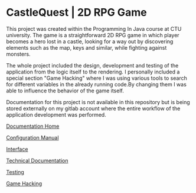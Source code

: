 <br>

# CastleQuest | 2D RPG Game 

This project was created within the Programming In Java course at CTU university. The game is a straightforward 2D RPG game in which player becomes a hero lost in a castle, looking for a way out by discovering elements such as the map, keys and similar, while fighting against monsters.

The whole project included the design, development and testing of the application from the logic itself to the rendering. I personally included a special section "Game Hacking" where I was using various tools to search for different variables in the already running code.By changing them I was able to influence the behavior of the game itself.

Documentation for this project is not available in this repository but is being stored externally on my gitlab account where the entire workflow of the application development was performed.

[Documentation Home](https://gitlab.com/lubiku35/castlequest/-/wikis/%F0%9F%93%84-Home)

[Configuration Manual](https://gitlab.com/lubiku35/castlequest/-/wikis/%F0%9F%93%84-Home/%E2%9A%99%EF%B8%8F-Configuration-Manual)

[Interface](https://gitlab.com/lubiku35/castlequest/-/wikis/%F0%9F%93%84-Home/%F0%9F%8E%A8-Interface)

[Technical Documentation](https://gitlab.com/lubiku35/castlequest/-/wikis/%F0%9F%93%84-Home/%F0%9F%94%A7-Technical-Documentation)

[Testing](https://gitlab.com/lubiku35/castlequest/-/wikis/%F0%9F%93%84-Home/%F0%9F%9A%A7-Testing)

[Game Hacking](https://gitlab.com/lubiku35/castlequest/-/wikis/%F0%9F%93%84-Home/%F0%9F%9B%A0%EF%B8%8F-Hacking-the-Game)